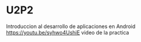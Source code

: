 # U2P2
Introduccion al desarrollo de aplicaciones en Android
https://youtu.be/syhwo4UshiE video de la practica
